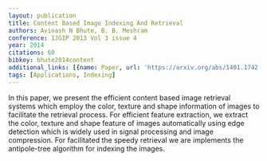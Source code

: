 ```yaml
---
layout: publication
title: Content Based Image Indexing And Retrieval
authors: Avinash N Bhute, B. B. Meshram
conference: IJGIP 2013 Vol 3 issue 4
year: 2014
citations: 60
bibkey: bhute2014content
additional_links: [{name: Paper, url: 'https://arxiv.org/abs/1401.1742'}]
tags: [Applications, Indexing]
---
```

In this paper, we present the efficient content based image retrieval systems
which employ the color, texture and shape information of images to facilitate
the retrieval process. For efficient feature extraction, we extract the color,
texture and shape feature of images automatically using edge detection which is
widely used in signal processing and image compression. For facilitated the
speedy retrieval we are implements the antipole-tree algorithm for indexing the
images.